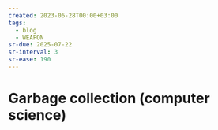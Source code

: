 ```yaml
---
created: 2023-06-28T00:00+03:00
tags:
  - blog
  - WEAPON
sr-due: 2025-07-22
sr-interval: 3
sr-ease: 190
---
```


# Garbage collection (computer science)
